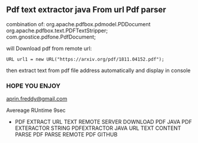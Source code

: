 ## Pdf text extractor java From url Pdf parser 

combination of: 
org.apache.pdfbox.pdmodel.PDDocument 
org.apache.pdfbox.text.PDFTextStripper;
com.gnostice.pdfone.PdfDocument;

will Download pdf from remote url:

`URL url1 = new URL("https://arxiv.org/pdf/1811.04152.pdf");`
   
then extract text from pdf file address automatically and display in console


### HOPE YOU ENJOY 
aprin.freddy@gmail.com

Avereage RUntime 9sec

 - PDF EXTRACT URL TEXT REMOTE SERVER DOWNLOAD PDF JAVA PDF EXTERACTOR STRING PDFEXTRACTOR JAVA URL TEXT CONTENT PARSE PDF 
 PARSE REMOTE PDF GITHUB 
